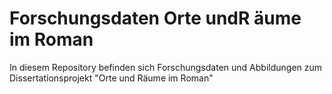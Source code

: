 # Forschungsdaten Orte undR äume im Roman

In diesem Repository befinden sich Forschungsdaten und Abbildungen zum Dissertationsprojekt "Orte und Räume im Roman"
